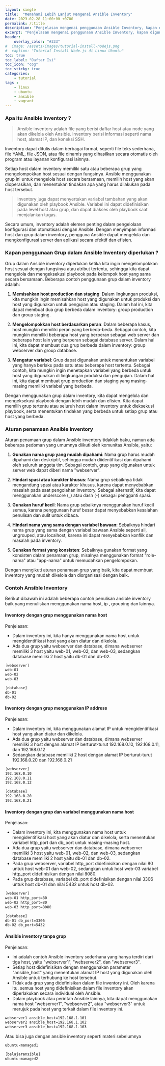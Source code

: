 ```yaml
---
layout: single
title:  "Memahami Lebih Lanjut Mengenai Ansible Inventory"
date: 2023-02-28 11:00:00 +0700
permalink: /:title
description: "Penjelasan mengenai penggunaan Ansible Inventory, kapan digunakan, penamaan dan lainnya."
excerpt: "Penjelasan mengenai penggunaan Ansible Inventory, kapan digunakan, penamaan dan lainnya."
header:
    overlay_color: "#333"
#  image: /assets/images/tutorial-install-nodejs.png
#  caption: "Tutorial Install Node.js di Linux Ubuntu"
toc: true
toc_label: "Daftar Isi"
toc_icon: "cog"
toc_sticky: true
categories: 
    - tutorial
tags : 
    - linux
    - ubuntu
    - ansible
    - vagrant
---
```

### Apa itu Ansible Inventory ?

  > Ansible inventory adalah file yang berisi daftar host atau node yang akan dikelola oleh Ansible. Inventory berisi informasi seperti nama host, alamat IP, dan koneksi SSH.

Inventory dapat ditulis dalam berbagai format, seperti file teks sederhana, file YAML, file JSON, atau file dinamis yang dihasilkan secara otomatis oleh program atau layanan konfigurasi lainnya.

Setiap host dalam inventory memiliki satu atau beberapa grup yang mengelompokkan host sesuai dengan fungsinya. Ansible menggunakan grup ini untuk mengelola host secara bersamaan, memilih host yang akan dioperasikan, dan menentukan tindakan apa yang harus dilakukan pada host tersebut.

  > Inventory juga dapat menyertakan variabel tambahan yang akan digunakan oleh playbook Ansible. Variabel ini dapat didefinisikan pada level host atau grup, dan dapat diakses oleh playbook saat menjalankan tugas.

Secara umum, inventory adalah elemen penting dalam pengelolaan konfigurasi dan otomatisasi dengan Ansible. Dengan menyimpan informasi host dan grup dalam inventory, pengguna Ansible dapat mengelola dan mengkonfigurasi server dan aplikasi secara efektif dan efisien.

### Kapan penggunaan Grup dalam Ansible Inventory diperlukan ?

Grup dalam Ansible inventory diperlukan ketika kita ingin mengelompokkan host sesuai dengan fungsinya atau atribut tertentu, sehingga kita dapat mengelola dan mengeksekusi playbook pada kelompok host yang sama secara bersamaan. Beberapa contoh penggunaan grup dalam inventory adalah:

1. **Memisahkan host production dan staging**: Dalam lingkungan produksi, kita mungkin ingin memisahkan host yang digunakan untuk produksi dan host yang digunakan untuk pengujian atau staging. Dalam hal ini, kita dapat membuat dua grup berbeda dalam inventory: group production dan group staging.

2. **Mengelompokkan host berdasarkan peran**: Dalam beberapa kasus, host mungkin memiliki peran yang berbeda-beda. Sebagai contoh, kita mungkin memiliki beberapa host yang berperan sebagai web server dan beberapa host lain yang berperan sebagai database server. Dalam hal ini, kita dapat membuat dua grup berbeda dalam inventory: group webserver dan group database.

3. **Mengatur variabel**: Grup dapat digunakan untuk menentukan variabel yang hanya berlaku pada satu atau beberapa host tertentu. Sebagai contoh, kita mungkin ingin menetapkan variabel yang berbeda untuk host yang digunakan di lingkungan produksi dan pengujian. Dalam hal ini, kita dapat membuat grup production dan staging yang masing-masing memiliki variabel yang berbeda.

Dengan menggunakan grup dalam inventory, kita dapat mengelola dan mengeksekusi playbook dengan lebih mudah dan efisien. Kita dapat memilih grup tertentu atau seluruh host dalam inventory untuk dieksekusi playbook, serta menentukan tindakan yang berbeda untuk setiap grup atau host yang berbeda.

### Aturan penamaan Ansible Inventory

Aturan penamaan grup dalam Ansible inventory tidaklah baku, namun ada beberapa pedoman yang umumnya diikuti oleh komunitas Ansible, yaitu:

1. **Gunakan nama grup yang mudah dipahami**: Nama grup harus mudah dipahami dan deskriptif, sehingga mudah diidentifikasi dan dipahami oleh seluruh anggota tim. Sebagai contoh, grup yang digunakan untuk server web dapat diberi nama "webserver".

2. **Hindari spasi atau karakter khusus**: Nama grup sebaiknya tidak mengandung spasi atau karakter khusus, karena dapat menyebabkan masalah pada saat pengolahan inventory. Sebagai alternatif, kita dapat menggunakan underscore (_) atau dash (-) sebagai pengganti spasi.

3. **Gunakan huruf kecil**: Nama grup sebaiknya menggunakan huruf kecil semua, karena penggunaan huruf besar dapat menyebabkan kesalahan penulisan dan sulit untuk dibaca.

4. **Hindari nama yang sama dengan variabel bawaan**: Sebaiknya hindari nama grup yang sama dengan variabel bawaan Ansible seperti all, ungrouped, atau localhost, karena ini dapat menyebabkan konflik dan masalah pada inventory.

5. **Gunakan format yang konsisten**: Sebaiknya gunakan format yang konsisten dalam penamaan grup, misalnya menggunakan format "role-nama" atau "app-nama" untuk memudahkan pengelompokan.

Dengan mengikuti aturan penamaan grup yang baik, kita dapat membuat inventory yang mudah dikelola dan diorganisasi dengan baik.

### Contoh Ansible Inventory

Berikut dibawah ini adalah beberapa contoh penulisan ansible inventory baik yang menuliskan menggunakan nama host, ip , grouping dan lainnya.

#### Inventory dengan grup menggunakan nama host
Penjelasan:

* Dalam inventory ini, kita hanya menggunakan nama host untuk mengidentifikasi host yang akan diatur dan dikelola.
* Ada dua grup yaitu webserver dan database, dimana webserver memiliki 3 host yaitu web-01, web-02, dan web-03, sedangkan database memiliki 2 host yaitu db-01 dan db-02.

```bash
[webserver]
web-01
web-02
web-03

[database]
db-01
db-02
```

#### Inventory dengan grup menggunakan IP address
Penjelasan:

* Dalam inventory ini, kita menggunakan alamat IP untuk mengidentifikasi host yang akan diatur dan dikelola.
* Ada dua grup yaitu webserver dan database, dimana webserver memiliki 3 host dengan alamat IP berturut-turut 192.168.0.10, 192.168.0.11, dan 192.168.0.12 
* Sedangkan database memiliki 2 host dengan alamat IP berturut-turut 192.168.0.20 dan 192.168.0.21

```bash
[webserver]
192.168.0.10
192.168.0.11
192.168.0.12

[database]
192.168.0.20
192.168.0.21
```

#### Inventory dengan grup dan variabel menggunakan nama host
Penjelasan:

* Dalam inventory ini, kita menggunakan nama host untuk mengidentifikasi host yang akan diatur dan dikelola, serta menentukan variabel http_port dan db_port untuk masing-masing host.
* Ada dua grup yaitu webserver dan database, dimana webserver memiliki 3 host yaitu web-01, web-02, dan web-03, sedangkan database memiliki 2 host yaitu db-01 dan db-02.
* Pada grup webserver, variabel http_port didefinisikan dengan nilai 80 untuk host web-01 dan web-02, sedangkan untuk host web-03 variabel http_port didefinisikan dengan nilai 8080.
* Pada grup database, variabel db_port didefinisikan dengan nilai 3306 untuk host db-01 dan nilai 5432 untuk host db-02.

```bash
[webserver]
web-01 http_port=80
web-02 http_port=80
web-03 http_port=8080

[database]
db-01 db_port=3306
db-02 db_port=5432
```

#### Ansible inventory tanpa grup
Penjelasan:

* Ini adalah contoh Ansible inventory sederhana yang hanya terdiri dari tiga host, yaitu "webserver1", "webserver2", dan "webserver3".
* Setiap host didefinisikan dengan menggunakan parameter "ansible_host" yang menentukan alamat IP host yang digunakan oleh Ansible untuk terhubung ke host tersebut.
* Tidak ada grup yang didefinisikan dalam file inventory ini. Oleh karena itu, semua host yang didefinisikan dalam file inventory akan diperlakukan secara individual oleh Ansible.
* Dalam playbook atau perintah Ansible lainnya, kita dapat menggunakan nama host "webserver1", "webserver2", atau "webserver3" untuk merujuk pada host yang terkait dalam file inventory ini.

```bash
webserver1 ansible_host=192.168.1.101
webserver2 ansible_host=192.168.1.102
webserver3 ansible_host=192.168.1.103
```

Atau bisa juga dengan ansible inventory seperti materi sebelumnya

```bash
ubuntu-managed1

[belajaransible]
ubuntu-managed2
```